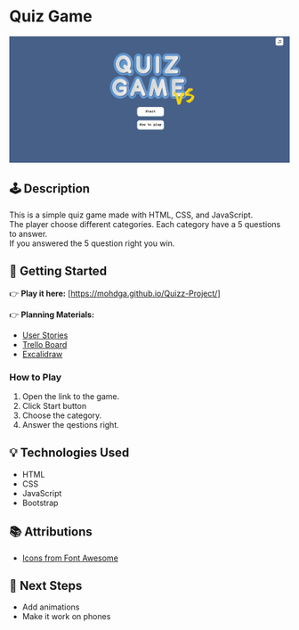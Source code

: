 # Quiz Game

![Game Screenshot](/images/landing.png)

## 🕹️ Description

This is a simple quiz game made with HTML, CSS, and JavaScript.  
The player choose different categories. Each category have a 5 questions to answer.  
If you answered the 5 question right you win.

## 🚀 Getting Started

👉 **Play it here:** [https://mohdga.github.io/Quizz-Project/]

👉 **Planning Materials:**
- [User Stories](/planning/user-stories.md)
- [Trello Board](https://trello.com/b/bqFWMItm/project-01)
- [Excalidraw](/images/Screenshot%202025-07-01%20094912.png)

### How to Play
1. Open the link to the game.
2. Click Start button
3. Choose the category.
4. Answer the qestions right.

## 💡 Technologies Used

- HTML
- CSS
- JavaScript
- Bootstrap

## 📚 Attributions

- [Icons from Font Awesome](https://fontawesome.com/)


## 🚧 Next Steps

- Add animations
- Make it work on phones